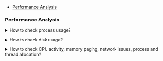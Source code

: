- [Performance Analysis](#performance-analysis)
### Performance Analysis
<details>
<summary>How to check process usage?</summary><br><b>

pidstat
</b></details>

<details>
<summary>How to check disk usage?</summary><br><b>

  `iostat -xz 1`
</b></details>

<details>
<summary>How to check CPU activity, memory paging, network issues, process and thread allocation?</summary><br><b>

` 1) Check under /var/log/sysstat if the data is collected or not
  2) If not collecting then check if the system stat is installed you can install by  $sudo apt  install sysstat
  3) Edit the file /etc/default/sysstat file  and change ENABLED="true"
  4) restat the sysstat using $systemctl restat sysstat
  5) Check the files under  /var/log/sysstat/ where data will be collected. (Note: This may consume disk space regular monitoring is required)
  6) Use the command $sar -n TCP.ETCP  1 to check tcp.ETCP live data. playaround with $sar for command for multiple uses.
`
</b></details>

